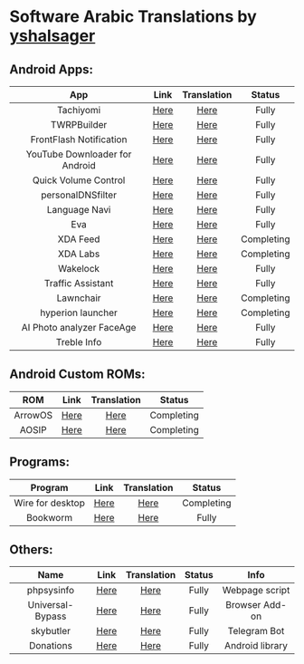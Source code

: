 # Software Arabic Translations by [yshalsager](https://github.com/yshalsager)

## Android Apps:
|App|Link|Translation|Status|
|:-:|:-:|:-:|:-:|
|Tachiyomi|[Here](https://github.com/inorichi/tachiyomi)|[Here](https://hosted.weblate.org/projects/tachiyomi/)|Fully|
|TWRPBuilder|[Here](https://twrpbuilder.github.io)|[Here](https://github.com/TwrpBuilder/TwrpBuilder/blob/master/app/src/main/res/values-ar/strings.xml)|Fully|
|FrontFlash Notification|[Here](https://play.google.com/store/apps/details?id=com.trendy.frontflashnotification)|[Here](http://ffn-localizations.oneskyapp.com/collaboration/project/142172)|Fully|
|YouTube Downloader for Android|[Here](https://forum.xda-developers.com/showthread.php?t=2137743)|[Here](http://www.getlocalization.com/ytdownloader/)|Fully|
|Quick Volume Control|[Here](https://play.google.com/store/apps/details?id=com.greatapps.volumeinnotification)|[Here](https://forum.xda-developers.com/showpost.php?p=75735882&postcount=3481)|Fully|
|personalDNSfilter|[Here](http://zenz-solutions.de/personaldnsfilter/)|[Here](https://crowdin.com/project/personaldnsfilter)|Fully|
|Language Navi|[Here](https://play.google.com/store/apps/details?id=com.tachibana.languagenavi)|[Here](https://crowdin.com/project/language-navi)|Fully|
|Eva|[Here](https://play.google.com/store/apps/details?id=com.sunshine.eva)|[Here](https://sunshine.oneskyapp.com/collaboration/translate/project/project/315484/language/28/)|Fully|
|XDA Feed|[Here](https://play.google.com/store/apps/details?id=com.xda.feed)|[Here](https://crowdin.com/project/xda-feed/ar)|Completing|
|XDA Labs|[Here](http://www.xda-labs.com)|[Here](https://crowdin.com/project/xda-labs/ar/)|Completing|
|Wakelock|[Here](https://play.google.com/store/apps/details?id=eu.thedarken.wldonate)|[Here](https://crowdin.com/project/wakelock/ar)|Fully|
|Traffic Assistant|[Here](https://play.google.com/store/apps/details?id=com.company.Traffic_Assistant)|[Here](https://osrcrce.oneskyapp.com/admin/project/dashboard/project/323094)|Fully|
|Lawnchair|[Here](https://play.google.com/store/apps/details?id=ch.deletescape.lawnchair.plah)|[Here](https://crowdin.com/project/lawnchairandroid/ar)|Completing|
|hyperion launcher|[Here](https://play.google.com/store/apps/details?id=projekt.launcher)|[Here](https://crowdin.com/project/hyperion/ar)|Completing|
|AI Photo analyzer FaceAge|[Here](https://play.google.com/store/apps/details?id=com.tikamori.face.age.recognition)|[Here](https://tikamori.oneskyapp.com/collaboration/translate/project/project/339662/language/28)|Fully|
|Treble Info|[Here](https://play.google.com/store/apps/details?id=tk.hack5.treblecheck)|[Here](https://poeditor.com/projects/po_edit?id_language=7&id=285385)|Fully|


## Android Custom ROMs:
|ROM|Link|Translation|Status|
|:-:|:-:|:-:|:-:|
|ArrowOS|[Here](https://www.arrowos.net/)|[Here](https://crowdin.com/project/arrowos/ar)|Completing|
|AOSIP|[Here](https://sourceforge.net/projects/illusionproject/files/)|[Here](https://crowdin.com/project/illusionproject/ar)|Completing|

## Programs:
|Program|Link|Translation|Status|
|:-:|:-:|:-:|:-:|
|Wire for desktop|[Here](https://github.com/yshalsager-translations/wire-desktop)|[Here](https://github.com/yshalsager-translations/wire-desktop/tree/arabic)|Completing|
|Bookworm|[Here](https://github.com/babluboy/bookworm)|[Here](https://hosted.weblate.org/projects/bookworm/bookworm/ar/)|Fully|


## Others:
|Name|Link|Translation|Status|Info|
|:-:|:-:|:-:|:-:|:-:|
|phpsysinfo|[Here](https://github.com/phpsysinfo/phpsysinfo)|[Here](https://github.com/yshalsager-translations/phpsysinfo/tree/arabic)|Fully|Webpage script
|Universal-Bypass|[Here](https://github.com/hell-sh/Universal-Bypass)|[Here](https://crowdin.com/project/bypass/ar)|Fully|Browser Add-on
|skybutler|[Here](https://github.com/ATechnoHazard/skybutler)|[Here](https://github.com/ATechnoHazard/skybutler/blob/Default/SkyButler/modules/translations/Arabic.py)|Fully|Telegram Bot
|Donations|[Here](https://github.com/penn5/donations)|[Here](https://poeditor.com/projects/po_edit?id_language=7&id=285389)|Fully|Android library|

